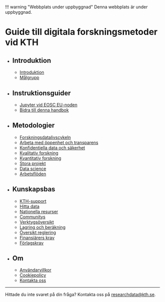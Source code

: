 
# <!-- markdownlint-disable MD007 -->

!!! warning "Webbplats under uppbyggnad"
    Denna webbplats är under uppbyggnad.

# Guide till digitala forskningsmetoder vid KTH

<div class="grid cards" markdown>

- ## Introduktion
    - [Introduktion](introduction/intro.md)
    - [Målgrupp](introduction/audience.md)

- ## Instruktionsguider
    - [Jupyter vid EOSC EU-noden](how_to_guides/EOSC_Jupyter.md)
    - [Bidra till denna handbok](how_to_guides/contribute.md)

- ## Metodologier
    - [Forskningsdatalivscykeln](methodologies/research-data-lifecycle.md)
    - [Arbeta med öppenhet och transparens](methodologies/openness.md)
    - [Konfidentiella data och säkerhet](methodologies/confidential-data.md)
    - [Kvalitativ forskning](methodologies/qualitative-research.md)
    - [Kvantitativ forskning](methodologies/quantitative-research.md)
    - [Stora projekt](methodologies/large-projects.md)
    - [Data science](methodologies/data-science.md)
    - [Arbetsflöden](methodologies/workflows.md)

- ## Kunskapsbas
    - [KTH-support](knowledge_base/kth-support.md)
    - [Hitta data](knowledge_base/finding-data.md)
    - [Nationella resurser](knowledge_base/national.md)
    - [Communitys](knowledge_base/communities.md)
    - [Verktygsöversikt](knowledge_base/tools.md)
    - [Lagring och beräkning](knowledge_base/storage.md)
    - [Översikt reglering](knowledge_base/regulation.md)
    - [Finansiärers krav](knowledge_base/funder-mandates.md)
    - [Förlagskrav](knowledge_base/publisher-requirements.md)

- ## Om
    - [Användarvillkor](about/terms.md)
    - [Cookiepolicy](about/cookie-policy.md)
    - [Kontakta oss](https://www.kth.se/om/fakta)
</div>

---

Hittade du inte svaret på din fråga? Kontakta oss på [researchdata@kth.se](mailto:researchdata@kth.se).

